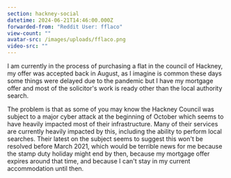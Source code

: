 ```yaml
---
section: hackney-social
datetime: 2024-06-21T14:46:00.000Z
forwarded-from: "Reddit User: fflaco"
view-count: ""
avatar-src: /images/uploads/fflaco.png
video-src: ""
---
```

I am currently in the process of purchasing a flat in the council of Hackney, my offer was accepted back in August, as I imagine is common these days some things were delayed due to the pandemic but I have my mortgage offer and most of the solicitor's work is ready other than the local authority search.

The problem is that as some of you may know the Hackney Council was subject to a major cyber attack at the beginning of October which seems to have heavily impacted most of their infrastructure. Many of their services are currently heavily impacted by this, including the ability to perform local searches. Their latest on the subject seems to suggest this won't be resolved before March 2021, which would be terrible news for me because the stamp duty holiday might end by then, because my mortgage offer expires around that time, and because I can't stay in my current accommodation until then.
